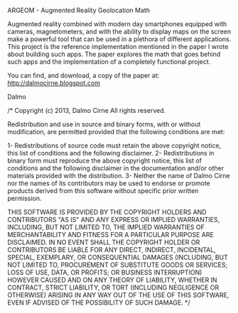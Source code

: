 ARGEOM - Augmented Reality Geolocation Math

Augmented reality combined with modern day smartphones equipped with cameras, magnetometers, and with the ability to display maps on the screen make a powerful tool that can be used in a plethora of different applications. This project is the reference implementation mentioned in the paper I wrote about building such apps. The paper explores the math that goes behind such apps and the implementation of a completely functional project.

You can find, and download, a copy of the paper at: http://dalmocirne.blogspot.com

Dalmo


/*
 Copyright (c) 2013, Dalmo Cirne
 All rights reserved.
 
 Redistribution and use in source and binary forms, with or without modification, are permitted provided that the following conditions are met:
 
 1- Redistributions of source code must retain the above copyright notice, this list of conditions and the following disclaimer.
 2- Redistributions in binary form must reproduce the above copyright notice, this list of conditions and the following disclaimer in the documentation and/or other materials provided with the distribution.
 3- Neither the name of Dalmo Cirne nor the names of its contributors may be used to endorse or promote products derived from this software without specific prior written permission.
 
 THIS SOFTWARE IS PROVIDED BY THE COPYRIGHT HOLDERS AND CONTRIBUTORS "AS IS" AND ANY EXPRESS OR IMPLIED WARRANTIES, INCLUDING, BUT NOT LIMITED TO, THE IMPLIED WARRANTIES OF MERCHANTABILITY AND
 FITNESS FOR A PARTICULAR PURPOSE ARE DISCLAIMED. IN NO EVENT SHALL THE COPYRIGHT HOLDER OR CONTRIBUTORS BE LIABLE FOR ANY DIRECT, INDIRECT, INCIDENTAL, SPECIAL, EXEMPLARY, OR CONSEQUENTIAL
 DAMAGES (INCLUDING, BUT NOT LIMITED TO, PROCUREMENT OF SUBSTITUTE GOODS OR SERVICES; LOSS OF USE, DATA, OR PROFITS; OR BUSINESS INTERRUPTION) HOWEVER CAUSED AND ON ANY THEORY OF LIABILITY,
 WHETHER IN CONTRACT, STRICT LIABILITY, OR TORT (INCLUDING NEGLIGENCE OR OTHERWISE) ARISING IN ANY WAY OUT OF THE USE OF THIS SOFTWARE, EVEN IF ADVISED OF THE POSSIBILITY OF SUCH DAMAGE.
*/

